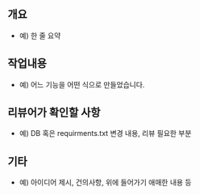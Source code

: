 ## 개요
- 예)  한 줄 요약

## 작업내용
- 예) 어느 기능을 어떤 식으로 만들었습니다.

## 리뷰어가 확인할 사항
- 예) DB 혹은 requirments.txt 변경 내용, 리뷰 필요한 부분

## 기타
- 예) 아이디어 제시, 건의사항, 위에 들어가기 애매한 내용 등
